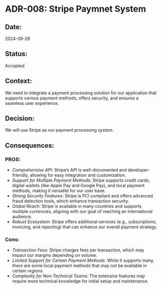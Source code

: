 # ADR-008: Stripe Paymnet System

## Date:
2024-09-28

## Status:
Accepted

## Context:
We need to integrate a payment processing solution for our application that supports various payment methods, offers security, and ensures a seamless user experience.

## Decision:
We will use Stripe as our payment processing system.

## Consequences:
### PROS:
- *Comprehensive API:* Stripe’s API is well-documented and developer-friendly, allowing for easy integration and customization.
- *Support for Multiple Payment Methods:* Stripe supports credit cards, digital wallets (like Apple Pay and Google Pay), and local payment methods, making it versatile for our user base.
- *Strong Security Features:* Stripe is PCI compliant and offers advanced fraud detection tools, which enhance transaction security.
- *Global Reach:* Stripe is available in many countries and supports multiple currencies, aligning with our goal of reaching an international audience.
- *Robust Ecosystem:* Stripe offers additional services (e.g., subscriptions, invoicing, and reporting) that can enhance our overall payment strategy.

### Cons:
- *Transaction Fees:* Stripe charges fees per transaction, which may impact our margins depending on volume.
- *Limited Support for Certain Payment Methods:* While it supports many, there are some local payment methods that may not be available in certain regions.
- *Complexity for Non-Technical Teams:* The extensive features may require more technical knowledge for initial setup and maintenance.
